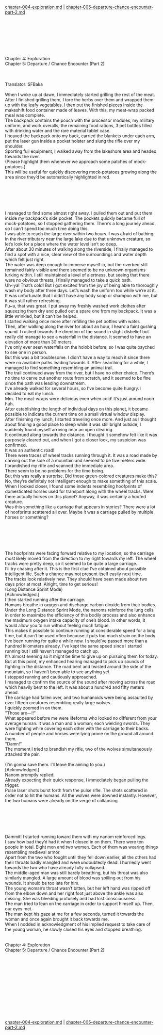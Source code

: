 [chapter-004-exploration.md](./chapter-004-exploration.md) | [chapter-005-departure-chance-encounter-part-2.md](./chapter-005-departure-chance-encounter-part-2.md) <br/>
<br/>
<br/>
<br/>
<br/>
<br/>
<br/>
<br/>
<br/>
Chapter 4: Exploration<br/>
Chapter 5: Departure / Chance Encounter (Part 2)<br/>
<br/>
 <br/>
<br/>
 Translator: SFBaka <br/>
<br/>
When I woke up at dawn, I immediately started grilling the rest of the meat. After I finished grilling them, I tore the herbs over them and wrapped them up with the leafy vegetables. I then put the finished pieces inside the makeshift food container made of leaves. With this, my meat-wrap packed meal was complete.<br/>
The backpack contains the pouch with the processor modules, my military uniform, and work overalls, the remaining food rations, 3 pet bottles filled with drinking water and the rare material tablet case.<br/>
I heaved the backpack onto my back, carried the blankets under each arm, put the laser gun inside a pocket holster and slung the rifle over my shoulder.<br/>
Sporting full equipment, I walked away from the lakeshore area and headed towards the river.<br/>
(Please highlight them whenever we approach some patches of mock-potatoes.)<br/>
This will be useful for quickly discovering mock-potatoes growing along the area since they’d be automatically highlighted in red.<br/>
<br/>
<br/>
<br/>
<br/>
<br/>
<br/>
I managed to find some almost right away. I pulled them out and put them inside my backpack’s side pocket. The pockets quickly became full of mock-potatoes, so I stopped gathering them. There’s a long journey ahead, so I can’t spend too much time doing this.<br/>
I was able to reach the large river within two hours. I was afraid of bathing in the river tributary near the large lake due to that unknown creature, so let’s look for a place where the water level isn’t so deep.<br/>
After about 30 minutes of walking along the riverside, I finally managed to find a spot with a nice, clear view of the surroundings and water depth which felt just right.<br/>
The water was deep enough to immerse myself in, but the riverbed still remained fairly visible and there seemed to be no unknown organisms lurking within. I still maintained a level of alertness, but seeing that there were no obvious threats, I finally managed to take a quick bath.<br/>
Uh~ya! That’s cold! But I got excited from the joy of being able to thoroughly wash my body after three days. Let’s wash the uniform too while we’re at it.<br/>
It was unfortunate that I didn’t have any body soap or shampoo with me, but it was still rather refreshing.<br/>
Fu~u, that was great. I put away my freshly washed work clothes after squeezing them dry and pulled out a spare one from my backpack. It was a little wrinkled, but it can’t be helped.<br/>
I started walking once more after refilling the pet bottles with water.<br/>
Then, after walking along the river for about an hour, I heard a faint gushing sound. I rushed towards the direction of the sound in slight disbelief but really did manage to see a waterfall in the distance. It seemed to have an elevation of more than 30 meters.<br/>
I’ve only ever seen waterfalls on the holobit before, so I was quite psyched to see one in person.<br/>
But this was a bit troublesome. I didn’t have a way to reach it since there were no available paths leading towards it. After searching for a while, I managed to find something resembling an animal trail.<br/>
The trail continued away from the river, but I have no other choice. There’s no time to carve out another route from scratch, and it seemed to be fine since the path was leading downstream.<br/>
I’ve already walked for several hours, so I’ve become quite hungry. I decided to eat my lunch.<br/>
Mm. The meat-wraps were delicious even when cold! It’s just around noon huh.<br/>
After establishing the length of individual days on this planet, it became possible to indicate the current time on a small virtual window display.<br/>
After finishing my lunch, I started traveling once more. And just as I thought about finding a good place to sleep while it was still bright outside, I suddenly found myself arriving near an open clearing.<br/>
It continued along towards the distance. I thought it somehow felt like it was purposely cleared out, and when I got a closer look, my suspicion was confirmed.<br/>
It was an authentic road!<br/>
There were traces of wheel tracks running through it. It was a road made by carving out the side of a mountain and seemed to be five meters wide.<br/>
I brandished my rifle and scanned the immediate area.<br/>
There seem to be no problems for the time being.<br/>
But this was really a surprise. Did those green-colored creatures make this? No, they’re definitely not intelligent enough to make something of this scale.<br/>
When I looked closer, I found some indents resembling hoofprints of domesticated horses used for transport along with the wheel tracks. Were there actually horses on this planet? Anyway, it was certainly a hoofed creature.<br/>
Was this something like a carriage that appears in stories? There were a lot of hoofprints scattered all over. Maybe it was a carriage pulled by multiple horses or something?<br/>
<br/>
<br/>
<br/>
<br/>
<br/>
<br/>
The hoofprints were facing forward relative to my location, so the carriage most likely moved from the direction to my right towards my left. The wheel tracks were pretty deep, so it seemed to be quite a large carriage.<br/>
I’ll try chasing after it. This is the first clue I’ve obtained about possible intelligent life. Such a chance may not present itself easily next time.<br/>
The tracks look relatively new. They should have been made about two days prior at most. Alright, time to get serious!<br/>
(Long Distance Sprint Mode)<br/>
[Acknowledged.]<br/>
I then started running after the carriage.<br/>
Humans breathe in oxygen and discharge carbon dioxide from their bodies.<br/>
Under the Long Distance Sprint Mode, the nanoms reinforce the lung cells in order to maximize the efficiency of this bodily process and also enhance the maximum oxygen intake capacity of one’s blood. In other words, it would allow you to run without feeling much fatigue.<br/>
This makes it possible to continue running at considerable speed for a long time, but it can’t be used often because it puts too much strain on the body.<br/>
I’ve been running for quite a while now. I should’ve passed more than a hundred kilometers already. I’ve kept the same speed since I started running but I still haven’t managed to catch up.<br/>
It’s almost evening so it might be time to give up on pursuing them for today. But at this point, my enhanced hearing managed to pick up sounds of fighting in the distance. The road bent and twisted around the side of the mountain, so I haven’t been able to see anything yet.<br/>
I stopped running and cautiously approached.<br/>
I managed to confirm the source of the sound after moving across the road which heavily bent to the left. It was about a hundred and fifty meters ahead.<br/>
The carriage had fallen over, and two humanoids were being assaulted by over fifteen creatures resembling really large wolves.<br/>
I quickly zoomed in on them.<br/>
"Those are—!!"<br/>
What appeared before me were lifeforms who looked no different from your average human. It was a man and a woman; each wielding swords. They were fighting while covering each other with the carriage to their backs.<br/>
A number of people and horses were lying prone on the ground all around them.<br/>
"Damn!"<br/>
The moment I tried to brandish my rifle, two of the wolves simultaneously attacked the pair.<br/>
<br/>
(I’m gonna save them. I’ll leave the aiming to you.)<br/>
[Acknowledged.]<br/>
Nanom promptly replied.<br/>
Already expecting their quick response, I immediately began pulling the trigger.<br/>
Pulse laser shots burst forth from the pulse rifle. The shots scattered in order not to hit the humans. All the wolves were downed instantly. However, the two humans were already on the verge of collapsing.<br/>
<br/>
<br/>
<br/>
<br/>
<br/>
<br/>
Dammit! I started running toward them with my nanom reinforced legs.<br/>
I saw how bad they’d had it when I closed in on them. There were ten people in total. Eight men and two women. Each of them was wearing things resembling medieval armor.<br/>
Apart from the two who fought until they fell down earlier, all the others had their throats badly mangled and were undoubtedly dead. I hurriedly went towards the two who have already fully collapsed.<br/>
The middle-aged man was still barely breathing, but his throat was also similarly mangled. A large amount of blood was spilling out from his wounds. It should be too late for him.<br/>
The young woman’s throat wasn’t bitten, but her left hand was ripped off from the elbow down and her right foot just above the ankle was also missing. She was bleeding profusely and had lost consciousness.<br/>
The man tried to lean on the carriage in order to support himself up. Then, our eyes met.<br/>
The man kept his gaze at me for a few seconds, turned it towards the woman and once again brought it back towards me.<br/>
When I nodded in acknowledgment of his implied request to take care of the young woman, he slowly closed his eyes and stopped breathing.<br/>
<br/>
<br/>
Chapter 4: Exploration<br/>
Chapter 5: Departure / Chance Encounter (Part 2)<br/>
<br/>
 <br/>
<br/>
<br/>
<br/>
<br/>
<br/>
<br/>
<br/>
<br/>
<br/>
<br/> <br/>
[chapter-004-exploration.md](./chapter-004-exploration.md) | [chapter-005-departure-chance-encounter-part-2.md](./chapter-005-departure-chance-encounter-part-2.md) <br/>

